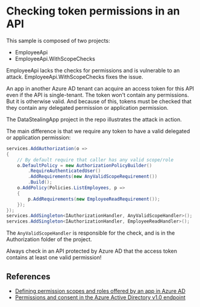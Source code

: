 # Checking token permissions in an API

This sample is composed of two projects:

* EmployeeApi
* EmployeeApi.WithScopeChecks

EmployeeApi lacks the checks for permissions and is vulnerable to an attack.
EmployeeApi.WithScopeChecks fixes the issue.

An app in another Azure AD tenant can acquire an access token for this API even if the API is single-tenant.
The token won't contain any permissions.
But it is otherwise valid.
And because of this, tokens must be checked that they contain any delegated permission or application permission.

The DataStealingApp project in the repo illustrates the attack in action.

The main difference is that we require any token to have a valid delegated or application permission:

```cs
services.AddAuthorization(o =>
{
    // By default require that caller has any valid scope/role
    o.DefaultPolicy = new AuthorizationPolicyBuilder()
        .RequireAuthenticatedUser()
        .AddRequirements(new AnyValidScopeRequirement())
        .Build();
    o.AddPolicy(Policies.ListEmployees, p =>
    {
        p.AddRequirements(new EmployeeReadRequirement());
    });
});
services.AddSingleton<IAuthorizationHandler, AnyValidScopeHandler>();
services.AddSingleton<IAuthorizationHandler, EmployeeReadHandler>();
```

The `AnyValidScopeHandler` is responsible for the check, and is in the Authorization folder of the project.

Always check in an API protected by Azure AD that the access token contains at least one valid permission!

## References

* [Defining permission scopes and roles offered by an app in Azure AD](https://joonasw.net/view/defining-permissions-and-roles-in-aad)
* [Permissions and consent in the Azure Active Directory v1.0 endpoint](https://docs.microsoft.com/en-us/azure/active-directory/develop/v1-permissions-and-consent)